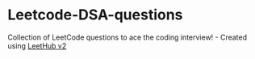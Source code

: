 # Leetcode-DSA-questions
Collection of LeetCode questions to ace the coding interview! - Created using [LeetHub v2](https://github.com/arunbhardwaj/LeetHub-2.0)
